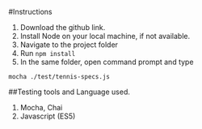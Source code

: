 #Instructions

1. Download the github link.
2. Install Node on your local machine, if not available.
3. Navigate to the project folder
4. Run ```npm install```
5. In the same folder, open command prompt and type

```mocha ./test/tennis-specs.js```

##Testing tools and Language used.
1. Mocha, Chai
2. Javascript (ES5)